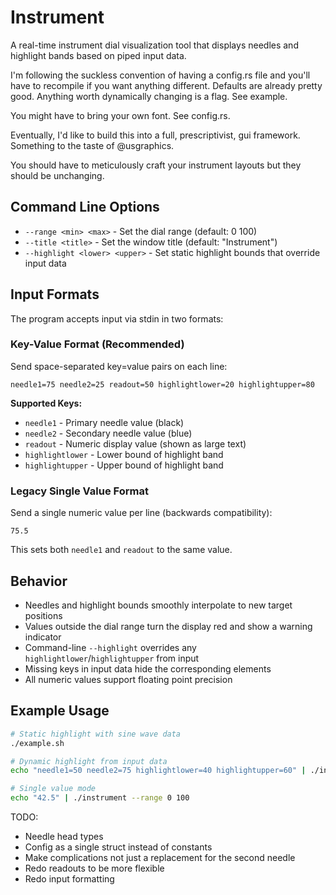 # Instrument

A real-time instrument dial visualization tool that displays needles and highlight bands based on piped input data.

I'm following the suckless convention of having a config.rs file and you'll have to recompile if you want anything different. Defaults are already pretty good. Anything worth dynamically changing is a flag. See example.

You might have to bring your own font. See config.rs.

Eventually, I'd like to build this into a full, prescriptivist, gui framework. Something to the taste of @usgraphics.

You should have to meticulously craft your instrument layouts but they should be unchanging.

## Command Line Options

- `--range <min> <max>` - Set the dial range (default: 0 100)
- `--title <title>` - Set the window title (default: "Instrument")  
- `--highlight <lower> <upper>` - Set static highlight bounds that override input data

## Input Formats

The program accepts input via stdin in two formats:

### Key-Value Format (Recommended)
Send space-separated key=value pairs on each line:
```
needle1=75 needle2=25 readout=50 highlightlower=20 highlightupper=80
```

**Supported Keys:**
- `needle1` - Primary needle value (black)
- `needle2` - Secondary needle value (blue) 
- `readout` - Numeric display value (shown as large text)
- `highlightlower` - Lower bound of highlight band
- `highlightupper` - Upper bound of highlight band

### Legacy Single Value Format
Send a single numeric value per line (backwards compatibility):
```
75.5
```
This sets both `needle1` and `readout` to the same value.

## Behavior

- Needles and highlight bounds smoothly interpolate to new target positions
- Values outside the dial range turn the display red and show a warning indicator
- Command-line `--highlight` overrides any `highlightlower`/`highlightupper` from input
- Missing keys in input data hide the corresponding elements
- All numeric values support floating point precision

## Example Usage

```bash
# Static highlight with sine wave data
./example.sh

# Dynamic highlight from input data  
echo "needle1=50 needle2=75 highlightlower=40 highlightupper=60" | ./instrument

# Single value mode
echo "42.5" | ./instrument --range 0 100
```

TODO:

- Needle head types
- Config as a single struct instead of constants
- Make complications not just a replacement for the second needle
- Redo readouts to be more flexible
- Redo input formatting
